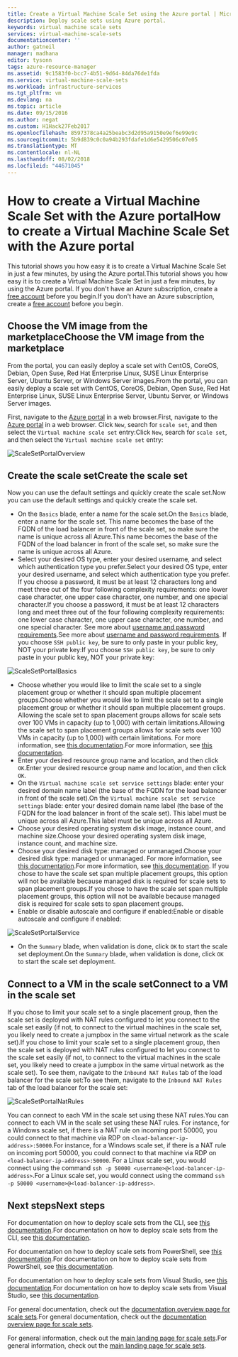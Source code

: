 ```yaml
---
title: Create a Virtual Machine Scale Set using the Azure portal | Microsoft Docs
description: Deploy scale sets using Azure portal.
keywords: virtual machine scale sets
services: virtual-machine-scale-sets
documentationcenter: ''
author: gatneil
manager: madhana
editor: tysonn
tags: azure-resource-manager
ms.assetid: 9c1583f0-bcc7-4b51-9d64-84da76de1fda
ms.service: virtual-machine-scale-sets
ms.workload: infrastructure-services
ms.tgt_pltfrm: vm
ms.devlang: na
ms.topic: article
ms.date: 09/15/2016
ms.author: negat
ms.custom: H1Hack27Feb2017
ms.openlocfilehash: 8597378ca4a25beabc3d2d95a9150e9ef6e99e9c
ms.sourcegitcommit: 5b9d839c0c0a94b293fdafe1d6e5429506c07e05
ms.translationtype: MT
ms.contentlocale: nl-NL
ms.lasthandoff: 08/02/2018
ms.locfileid: "44671045"
---
```

# <a name="how-to-create-a-virtual-machine-scale-set-with-the-azure-portal"></a><span data-ttu-id="4be57-104">How to create a Virtual Machine Scale Set with the Azure portal</span><span class="sxs-lookup"><span data-stu-id="4be57-104">How to create a Virtual Machine Scale Set with the Azure portal</span></span>
<span data-ttu-id="4be57-105">This tutorial shows you how easy it is to create a Virtual Machine Scale Set in just a few minutes, by using the Azure portal.</span><span class="sxs-lookup"><span data-stu-id="4be57-105">This tutorial shows you how easy it is to create a Virtual Machine Scale Set in just a few minutes, by using the Azure portal.</span></span> <span data-ttu-id="4be57-106">If you don't have an Azure subscription, create a [free account](https://azure.microsoft.com/free/) before you begin.</span><span class="sxs-lookup"><span data-stu-id="4be57-106">If you don't have an Azure subscription, create a [free account](https://azure.microsoft.com/free/) before you begin.</span></span>

## <a name="choose-the-vm-image-from-the-marketplace"></a><span data-ttu-id="4be57-107">Choose the VM image from the marketplace</span><span class="sxs-lookup"><span data-stu-id="4be57-107">Choose the VM image from the marketplace</span></span>
<span data-ttu-id="4be57-108">From the portal, you can easily deploy a scale set with CentOS, CoreOS, Debian, Open Suse, Red Hat Enterprise Linux, SUSE Linux Enterprise Server, Ubuntu Server, or Windows Server images.</span><span class="sxs-lookup"><span data-stu-id="4be57-108">From the portal, you can easily deploy a scale set with CentOS, CoreOS, Debian, Open Suse, Red Hat Enterprise Linux, SUSE Linux Enterprise Server, Ubuntu Server, or Windows Server images.</span></span>

<span data-ttu-id="4be57-109">First, navigate to the [Azure portal](https://portal.azure.com) in a web browser.</span><span class="sxs-lookup"><span data-stu-id="4be57-109">First, navigate to the [Azure portal](https://portal.azure.com) in a web browser.</span></span> <span data-ttu-id="4be57-110">Click `New`, search for `scale set`, and then select the `Virtual machine scale set` entry:</span><span class="sxs-lookup"><span data-stu-id="4be57-110">Click `New`, search for `scale set`, and then select the `Virtual machine scale set` entry:</span></span>

![ScaleSetPortalOverview](https://docstestmedia1.blob.core.windows.net/azure-media/articles/virtual-machine-scale-sets/media/virtual-machine-scale-sets-portal-create/ScaleSetPortalOverview.PNG)

## <a name="create-the-scale-set"></a><span data-ttu-id="4be57-112">Create the scale set</span><span class="sxs-lookup"><span data-stu-id="4be57-112">Create the scale set</span></span>
<span data-ttu-id="4be57-113">Now you can use the default settings and quickly create the scale set.</span><span class="sxs-lookup"><span data-stu-id="4be57-113">Now you can use the default settings and quickly create the scale set.</span></span>

* <span data-ttu-id="4be57-114">On the `Basics` blade, enter a name for the scale set.</span><span class="sxs-lookup"><span data-stu-id="4be57-114">On the `Basics` blade, enter a name for the scale set.</span></span> <span data-ttu-id="4be57-115">This name becomes the base of the FQDN of the load balancer in front of the scale set, so make sure the name is unique across all Azure.</span><span class="sxs-lookup"><span data-stu-id="4be57-115">This name becomes the base of the FQDN of the load balancer in front of the scale set, so make sure the name is unique across all Azure.</span></span>
* <span data-ttu-id="4be57-116">Select your desired OS type, enter your desired username, and select which authentication type you prefer.</span><span class="sxs-lookup"><span data-stu-id="4be57-116">Select your desired OS type, enter your desired username, and select which authentication type you prefer.</span></span> <span data-ttu-id="4be57-117">If you choose a password, it must be at least 12 characters long and meet three out of the four following complexity requirements: one lower case character, one upper case character, one number, and one special character.</span><span class="sxs-lookup"><span data-stu-id="4be57-117">If you choose a password, it must be at least 12 characters long and meet three out of the four following complexity requirements: one lower case character, one upper case character, one number, and one special character.</span></span> <span data-ttu-id="4be57-118">See more about [username and password requirements](../virtual-machines/windows/faq.md#what-are-the-username-requirements-when-creating-a-vm).</span><span class="sxs-lookup"><span data-stu-id="4be57-118">See more about [username and password requirements](../virtual-machines/windows/faq.md#what-are-the-username-requirements-when-creating-a-vm).</span></span> <span data-ttu-id="4be57-119">If you choose `SSH public key`, be sure to only paste in your public key, NOT your private key:</span><span class="sxs-lookup"><span data-stu-id="4be57-119">If you choose `SSH public key`, be sure to only paste in your public key, NOT your private key:</span></span>

![ScaleSetPortalBasics](https://docstestmedia1.blob.core.windows.net/azure-media/articles/virtual-machine-scale-sets/media/virtual-machine-scale-sets-portal-create/ScaleSetPortalBasics.PNG)

* <span data-ttu-id="4be57-121">Choose whether you would like to limit the scale set to a single placement group or whether it should span multiple placement groups.</span><span class="sxs-lookup"><span data-stu-id="4be57-121">Choose whether you would like to limit the scale set to a single placement group or whether it should span multiple placement groups.</span></span> <span data-ttu-id="4be57-122">Allowing the scale set to span placement groups allows for scale sets over 100 VMs in capacity (up to 1,000) with certain limitations.</span><span class="sxs-lookup"><span data-stu-id="4be57-122">Allowing the scale set to span placement groups allows for scale sets over 100 VMs in capacity (up to 1,000) with certain limitations.</span></span> <span data-ttu-id="4be57-123">For more information, see [this documentation](./virtual-machine-scale-sets-placement-groups.md).</span><span class="sxs-lookup"><span data-stu-id="4be57-123">For more information, see [this documentation](./virtual-machine-scale-sets-placement-groups.md).</span></span>
* <span data-ttu-id="4be57-124">Enter your desired resource group name and location, and then click `OK`.</span><span class="sxs-lookup"><span data-stu-id="4be57-124">Enter your desired resource group name and location, and then click `OK`.</span></span>
* <span data-ttu-id="4be57-125">On the `Virtual machine scale set service settings` blade: enter your desired domain name label (the base of the FQDN for the load balancer in front of the scale set).</span><span class="sxs-lookup"><span data-stu-id="4be57-125">On the `Virtual machine scale set service settings` blade: enter your desired domain name label (the base of the FQDN for the load balancer in front of the scale set).</span></span> <span data-ttu-id="4be57-126">This label must be unique across all Azure.</span><span class="sxs-lookup"><span data-stu-id="4be57-126">This label must be unique across all Azure.</span></span>
* <span data-ttu-id="4be57-127">Choose your desired operating system disk image, instance count, and machine size.</span><span class="sxs-lookup"><span data-stu-id="4be57-127">Choose your desired operating system disk image, instance count, and machine size.</span></span>
* <span data-ttu-id="4be57-128">Choose your desired disk type: managed or unmanaged.</span><span class="sxs-lookup"><span data-stu-id="4be57-128">Choose your desired disk type: managed or unmanaged.</span></span> <span data-ttu-id="4be57-129">For more information, see [this documentation](./virtual-machine-scale-sets-managed-disks.md).</span><span class="sxs-lookup"><span data-stu-id="4be57-129">For more information, see [this documentation](./virtual-machine-scale-sets-managed-disks.md).</span></span> <span data-ttu-id="4be57-130">If you chose to have the scale set span multiple placement groups, this option will not be available because managed disk is required for scale sets to span placement groups.</span><span class="sxs-lookup"><span data-stu-id="4be57-130">If you chose to have the scale set span multiple placement groups, this option will not be available because managed disk is required for scale sets to span placement groups.</span></span>
* <span data-ttu-id="4be57-131">Enable or disable autoscale and configure if enabled:</span><span class="sxs-lookup"><span data-stu-id="4be57-131">Enable or disable autoscale and configure if enabled:</span></span>

![ScaleSetPortalService](https://docstestmedia1.blob.core.windows.net/azure-media/articles/virtual-machine-scale-sets/media/virtual-machine-scale-sets-portal-create/ScaleSetPortalService.PNG)

* <span data-ttu-id="4be57-133">On the `Summary` blade, when validation is done, click `OK` to start the scale set deployment.</span><span class="sxs-lookup"><span data-stu-id="4be57-133">On the `Summary` blade, when validation is done, click `OK` to start the scale set deployment.</span></span>


## <a name="connect-to-a-vm-in-the-scale-set"></a><span data-ttu-id="4be57-134">Connect to a VM in the scale set</span><span class="sxs-lookup"><span data-stu-id="4be57-134">Connect to a VM in the scale set</span></span>
<span data-ttu-id="4be57-135">If you chose to limit your scale set to a single placement group, then the scale set is deployed with NAT rules configured to let you connect to the scale set easily (if not, to connect to the virtual machines in the scale set, you likely need to create a jumpbox in the same virtual network as the scale set).</span><span class="sxs-lookup"><span data-stu-id="4be57-135">If you chose to limit your scale set to a single placement group, then the scale set is deployed with NAT rules configured to let you connect to the scale set easily (if not, to connect to the virtual machines in the scale set, you likely need to create a jumpbox in the same virtual network as the scale set).</span></span> <span data-ttu-id="4be57-136">To see them, navigate to the `Inbound NAT Rules` tab of the load balancer for the scale set:</span><span class="sxs-lookup"><span data-stu-id="4be57-136">To see them, navigate to the `Inbound NAT Rules` tab of the load balancer for the scale set:</span></span>

![ScaleSetPortalNatRules](https://docstestmedia1.blob.core.windows.net/azure-media/articles/virtual-machine-scale-sets/media/virtual-machine-scale-sets-portal-create/ScaleSetPortalNatRules.PNG)

<span data-ttu-id="4be57-138">You can connect to each VM in the scale set using these NAT rules.</span><span class="sxs-lookup"><span data-stu-id="4be57-138">You can connect to each VM in the scale set using these NAT rules.</span></span> <span data-ttu-id="4be57-139">For instance, for a Windows scale set, if there is a NAT rule on incoming port 50000, you could connect to that machine via RDP on `<load-balancer-ip-address>:50000`.</span><span class="sxs-lookup"><span data-stu-id="4be57-139">For instance, for a Windows scale set, if there is a NAT rule on incoming port 50000, you could connect to that machine via RDP on `<load-balancer-ip-address>:50000`.</span></span> <span data-ttu-id="4be57-140">For a Linux scale set, you would connect using the command `ssh -p 50000 <username>@<load-balancer-ip-address>`.</span><span class="sxs-lookup"><span data-stu-id="4be57-140">For a Linux scale set, you would connect using the command `ssh -p 50000 <username>@<load-balancer-ip-address>`.</span></span>

## <a name="next-steps"></a><span data-ttu-id="4be57-141">Next steps</span><span class="sxs-lookup"><span data-stu-id="4be57-141">Next steps</span></span>
<span data-ttu-id="4be57-142">For documentation on how to deploy scale sets from the CLI, see [this documentation](virtual-machine-scale-sets-cli-quick-create.md).</span><span class="sxs-lookup"><span data-stu-id="4be57-142">For documentation on how to deploy scale sets from the CLI, see [this documentation](virtual-machine-scale-sets-cli-quick-create.md).</span></span>

<span data-ttu-id="4be57-143">For documentation on how to deploy scale sets from PowerShell, see [this documentation](virtual-machine-scale-sets-windows-create.md).</span><span class="sxs-lookup"><span data-stu-id="4be57-143">For documentation on how to deploy scale sets from PowerShell, see [this documentation](virtual-machine-scale-sets-windows-create.md).</span></span>

<span data-ttu-id="4be57-144">For documentation on how to deploy scale sets from Visual Studio, see [this documentation](virtual-machine-scale-sets-vs-create.md).</span><span class="sxs-lookup"><span data-stu-id="4be57-144">For documentation on how to deploy scale sets from Visual Studio, see [this documentation](virtual-machine-scale-sets-vs-create.md).</span></span>

<span data-ttu-id="4be57-145">For general documentation, check out the [documentation overview page for scale sets](virtual-machine-scale-sets-overview.md).</span><span class="sxs-lookup"><span data-stu-id="4be57-145">For general documentation, check out the [documentation overview page for scale sets](virtual-machine-scale-sets-overview.md).</span></span>

<span data-ttu-id="4be57-146">For general information, check out the [main landing page for scale sets](https://azure.microsoft.com/services/virtual-machine-scale-sets/).</span><span class="sxs-lookup"><span data-stu-id="4be57-146">For general information, check out the [main landing page for scale sets](https://azure.microsoft.com/services/virtual-machine-scale-sets/).</span></span>





